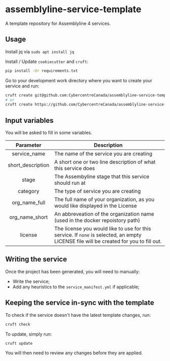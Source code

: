 # assemblyline-service-template

A template repository for Assemblyline 4 services.

## Usage

Install jq via `sudo apt install jq`

Install / Update `cookiecutter` and `cruft`:

```bash
pip install -Ur requirements.txt
```

Go to your development work directory where you want to create your service and run:

```bash
cruft create git@github.com:CybercentreCanada/assemblyline-service-template.git
# or
cruft create https://github.com/CybercentreCanada/assemblyline-service-template.git
```

## Input variables

You will be asked to fill in some variables.

|   **Parameter**   | **Description**                                                                                                                       |
| :---------------: | ------------------------------------------------------------------------------------------------------------------------------------- |
|   service_name    | The name of the service you are creating                                                                                              |
| short_description | A short one or two line description of what this service does                                                                         |
|       stage       | The Assembyline stage that this service should run at                                                                                 |
|     category      | The type of service you are creating                                                                                                  |
|   org_name_full   | The full name of your organization, as you would like displayed in the License                                                        |
|  org_name_short   | An abbreveation of the organization name (used in the docker repoistory path)                                                         |
|      license      | The license you would like to use for this service. If `none` is selected, an empty LICENSE file will be created for you to fill out. |

## Writing the service

Once the project has been generated, you will need to manually:

- Write the service;
- Add any heuristics to the `service_manifest.yml` if applicable;

## Keeping the service in-sync with the template

To check if the service doesn't have the latest template changes, run:

```bash
cruft check
```

To update, simply run:

```bash
cruft update
```

You will then need to review any changes before they are applied.
